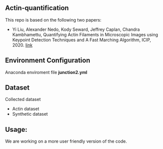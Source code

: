 Actin-quantification
-------
This repo is based on the following two papers:

* Yi Liu, Alexander Nedo, Kody Seward, Jeffrey Caplan, Chandra Kambhamettu, Quantifying Actin Filaments in Microscopic Images using Keypoint Detection Techniques and A Fast Marching Algorithm, ICIP, 2020. [link](https://ieeexplore.ieee.org/document/9191337)

Environment Configuration
----------------------
Anaconda enviroment file **junction2.yml**

Dataset
-------
Collected dataset
* Actin dataset
* Synthetic dataset

Usage: 
------------
We are working on a more user friendly version of the code.





